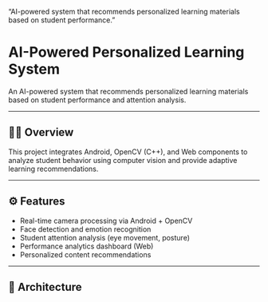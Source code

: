 
“AI-powered system that recommends personalized learning materials based on student performance.”
# AI-Powered Personalized Learning System

An AI-powered system that recommends personalized learning materials based on student performance and attention analysis.

---

## 👩‍💻 Overview
This project integrates Android, OpenCV (C++), and Web components to analyze student behavior using computer vision and provide adaptive learning recommendations.

---

## ⚙️ Features
- Real-time camera processing via Android + OpenCV
- Face detection and emotion recognition
- Student attention analysis (eye movement, posture)
- Performance analytics dashboard (Web)
- Personalized content recommendations

---

## 🧠 Architecture

